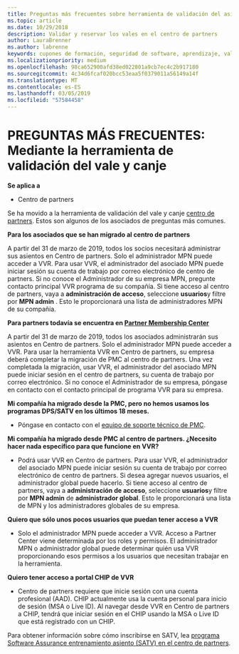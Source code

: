 ```yaml
---
title: Preguntas más frecuentes sobre herramienta de validación del asiento | Centro de partners
ms.topic: article
ms.date: 10/29/2018
description: Validar y reservar los vales en el centro de partners
author: LauraBrenner
ms.author: labrenne
keywords: cupones de formación, seguridad de software, aprendizaje, validación los cupones, asiento de reserva
ms.localizationpriority: medium
ms.openlocfilehash: 98ca652900afd38ed022801a9cb7ec4c2b917180
ms.sourcegitcommit: 4c34d6fcaf020bcc53eaa5f0379011a56149a14f
ms.translationtype: MT
ms.contentlocale: es-ES
ms.lasthandoff: 03/05/2019
ms.locfileid: "57584458"
---
```

# <a name="faq-using-the-voucher-validation-and-redemption-tool"></a>PREGUNTAS MÁS FRECUENTES: Mediante la herramienta de validación del vale y canje 

**Se aplica a**

- Centro de partners

Se ha movido a la herramienta de validación del vale y canje [centro de partners](https://partner.microsoft.com/en-us/pcv/dashboard/overview). Estos son algunos de los asociados de preguntas más comunes. 

**Para los asociados que se han migrado al centro de partners**

 A partir del 31 de marzo de 2019, todos los socios necesitará administrar sus asientos en Centro de partners. Solo el administrador MPN puede acceder a VVR. Para usar VVR, el administrador del asociado MPN puede iniciar sesión su cuenta de trabajo por correo electrónico de centro de partners. Si no conoce el Administrador de su empresa MPN, pregunte contacto principal VVR programa de su compañía.  Si tiene acceso al centro de partners, vaya a **administración de acceso**, seleccione **usuarios**y filtre por **MPN admin** . Esto le proporcionará una lista de administradores MPN de su compañía.  

**Para partners todavía se encuentra en [Partner Membership Center](https://partner.microsoft.com/)**

A partir del 31 de marzo de 2019, todos los asociados administrarán sus asientos en Centro de partners. Solo el administrador MPN puede acceder a VVR. Para usar la herramienta VVR en Centro de partners, su empresa deberá completar la migración de PMC al centro de partners. Una vez completada la migración, usar VVR, el administrador del asociado MPN puede iniciar sesión en el centro de partners, su cuenta de trabajo por correo electrónico. Si no conoce el Administrador de su empresa, póngase en contacto con el contacto principal de programa VVR para su empresa.  


**Mi compañía ha migrado desde la PMC, pero no hemos usamos los programas DPS/SATV en los últimos 18 meses.**

- Póngase en contacto con el [equipo de soporte técnico de PMC](mailto:proghelp@microsoft.com). 


**Mi compañía ha migrado desde PMC al centro de partners. ¿Necesito hacer nada específico para que funcione en VVR?** 

- Podrá usar VVR en Centro de partners.  Para usar VVR, el administrador del asociado MPN puede iniciar sesión su cuenta de trabajo por correo electrónico de centro de partners. Si desea agregar nuevos usuarios, el administrador global puede hacerlo. Si tiene acceso al centro de partners, vaya a **administración de acceso**, seleccione **usuarios**y filtre por **MPN admin** de **administrador global**. Esto le proporcionará una lista de MPN y los administradores globales de su empresa.  

**Quiero que sólo unos pocos usuarios que puedan tener acceso a VVR**

- Solo el administrador MPN puede acceder a VVR. Acceso a Partner Center viene determinada por los roles y permisos. El administrador MPN o administrador global puede determinar quién usa VVR proporcionando esos permisos a los usuarios que necesitan trabajar en la herramienta.

**Quiero tener acceso a portal CHIP de VVR**

- Centro de partners requiere que inicie sesión con una cuenta profesional (AAD).  CHIP actualmente usa la cuenta personal para inicio de sesión (MSA o Live ID).  Al navegar desde VVR en Centro de partners a CHIP, tendrá que iniciar sesión en el CHIP usando la MSA o Live ID que está registrado con un CHIP.

Para obtener información sobre cómo inscribirse en SATV, lea [programa Software Assurance entrenamiento asiento (SATV) en el centro de partners](software-assurance-satv.md).
 <!--
For information on how to enroll in Software Assurance DPS programs, read [Software Assurance programs in Partner Center](software-assurance-dps.md).-->